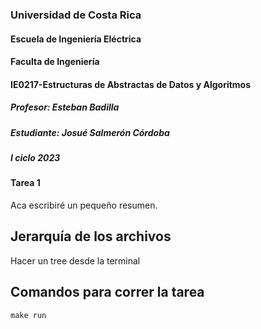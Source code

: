 ### Universidad de Costa Rica
#### Escuela de Ingeniería Eléctrica
#### Faculta de Ingeniería
#### IE0217-Estructuras de Abstractas de Datos y Algoritmos
##### Profesor: Esteban Badilla
##### Estudiante: Josué Salmerón Córdoba
##### I ciclo 2023
#### Tarea 1

Aca escribiré un pequeño resumen.

## Jerarquía de los archivos
Hacer un tree desde la terminal


## Comandos para correr la tarea

```
make run
```
